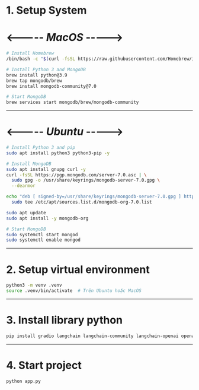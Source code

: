 # 1. Setup System

# <----- _MacOS_ ----->
```bash
# Install Homebrew
/bin/bash -c "$(curl -fsSL https://raw.githubusercontent.com/Homebrew/install/HEAD/install.sh)"

# Install Python 3 and MongoDB
brew install python@3.9
brew tap mongodb/brew
brew install mongodb-community@7.0

# Start MongoDB
brew services start mongodb/brew/mongodb-community
```

---

# <----- _Ubuntu_ ----->
```bash
# Install Python 3 and pip
sudo apt install python3 python3-pip -y

# Install MongoDB
sudo apt install gnupg curl -y
curl -fsSL https://pgp.mongodb.com/server-7.0.asc | \
  sudo gpg -o /usr/share/keyrings/mongodb-server-7.0.gpg \
  --dearmor

echo "deb [ signed-by=/usr/share/keyrings/mongodb-server-7.0.gpg ] https://repo.mongodb.org/apt/ubuntu jammy/mongodb-org/7.0 multiverse" | \
  sudo tee /etc/apt/sources.list.d/mongodb-org-7.0.list

sudo apt update
sudo apt install -y mongodb-org

# Start MongoDB
sudo systemctl start mongod
sudo systemctl enable mongod
```

---

# 2. Setup virtual environment
```bash
python3 -m venv .venv
source .venv/bin/activate  # Trên Ubuntu hoặc MacOS
```

---

# 3. Install library python
```bash
pip install gradio langchain langchain-community langchain-openai openai pymongo python-dotenv
```

---

# 4. Start project
```bash
python app.py
```
